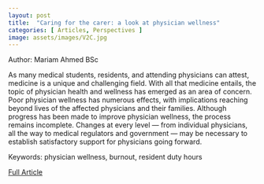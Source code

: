 ```yaml
---
layout: post
title:  "Caring for the carer: a look at physician wellness"
categories: [ Articles, Perspectives ]
image: assets/images/V2C.jpg
---
```


Author: Mariam Ahmed BSc

As many medical students, residents, and attending physicians can attest, medicine is a unique and challenging field. With all that medicine entails, the topic of physician health and wellness has emerged as an area of concern. Poor physician wellness has numerous effects, with implications reaching beyond lives of the affected physicians and their families. Although progress has been made to improve physician wellness, the process remains incomplete. Changes at every level — from individual physicians, all the way to medical regulators and government — may be necessary to establish satisfactory support for physicians going forward.

Keywords: physician wellness, burnout, resident duty hours

<a href = "/assets/documents/V2I1/V2I1A9.pdf"> Full Article </a>